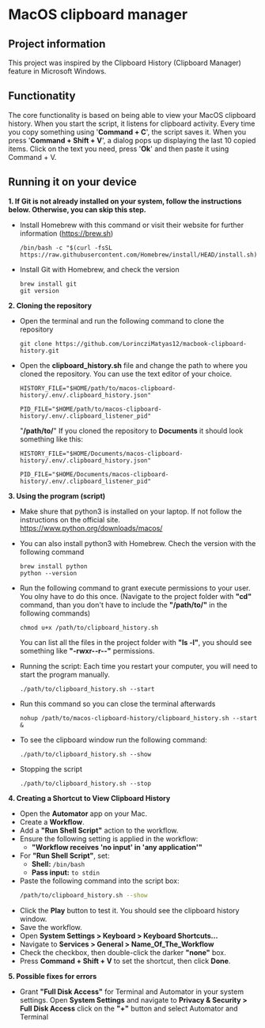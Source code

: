 <!-- @format -->

# MacOS clipboard manager

## Project information

This project was inspired by the Clipboard History (Clipboard Manager) feature in Microsoft Windows.

## Functionatity

The core functionality is based on being able to view your MacOS clipboard history.
When you start the script, it listens for clipboard activity. Every time you copy something using '**Command + C**', the script saves it. When you press '**Command + Shift + V**', a dialog pops up displaying the last 10 copied items. Click on the text you need, press '**Ok**' and then paste it using Command + V.

## Running it on your device

**1. If Git is not already installed on your system, follow the instructions below. Otherwise, you can skip this step.**

-   Install Homebrew with this command or visit their website for further information (https://brew.sh)
    ```
    /bin/bash -c "$(curl -fsSL https://raw.githubusercontent.com/Homebrew/install/HEAD/install.sh)"
    ```
-   Install Git with Homebrew, and check the version
    ```
    brew install git
    git version
    ```

**2. Cloning the repository**

-   Open the terminal and run the following command to clone the repository

    ```
    git clone https://github.com/LorincziMatyas12/macbook-clipboard-history.git
    ```

-   Open the **clipboard_history.sh** file and change the path to where you cloned the repository. You can use the text editor of your choice.

    ```
    HISTORY_FILE="$HOME/path/to/macos-clipboard-history/.env/.clipboard_history.json"

    PID_FILE="$HOME/path/to/macos-clipboard-history/.env/.clipboard_listener_pid"
    ```

    "**/path/to/**" If you cloned the repository to **Documents** it should look something like this:

    ```
    HISTORY_FILE="$HOME/Documents/macos-clipboard-history/.env/.clipboard_history.json"

    PID_FILE="$HOME/Documents/macos-clipboard-history/.env/.clipboard_listener_pid"
    ```

**3. Using the program (script)**

-   Make shure that python3 is installed on your laptop. If not follow the instructions on the official site. https://www.python.org/downloads/macos/
-   You can also install python3 with Homebrew. Chech the version with the following command
    ```
    brew install python
    python --version
    ```

-   Run the following command to grant execute permissions to your user. You olny have to do this once. (Navigate to the project folder with **"cd"** command, than you don't have to include the **"/path/to/"** in the following commands)
    ```
    chmod u+x /path/to/clipboard_history.sh
    ```
    You can list all the files in the project folder with **"ls -l"**, you should see something like **"-rwxr--r--"** permissions.
    
-   Running the script: Each time you restart your computer, you will need to start the program manually.
    ```
    ./path/to/clipboard_history.sh --start
    ```
-   Run this command so you can close the terminal afterwards
    ```
    nohup /path/to/macos-clipboard-history/clipboard_history.sh --start &
    ```
-   To see the clipboard window run the following command:
    ```
    ./path/to/clipboard_history.sh --show
    ```
-   Stopping the script
    ```
    ./path/to/clipboard_history.sh --stop
    ```

**4. Creating a Shortcut to View Clipboard History**

-   Open the **Automator** app on your Mac.
-   Create a **Workflow**.
-   Add a **"Run Shell Script"** action to the workflow.
-   Ensure the following setting is applied in the workflow:
    -   **"Workflow receives 'no input' in 'any application'"**
-   For **"Run Shell Script"**, set:
    -   **Shell:** `/bin/bash`
    -   **Pass input:** `to stdin`
-   Paste the following command into the script box:
    ```bash
    /path/to/clipboard_history.sh --show
    ```
-   Click the **Play** button to test it. You should see the clipboard history window.
-   Save the workflow.
-   Open **System Settings > Keyboard > Keyboard Shortcuts...**
-   Navigate to **Services > General > Name_Of_The_Workflow**
-   Check the checkbox, then double-click the darker **"none"** box.
-   Press **Command + Shift + V** to set the shortcut, then click **Done**.

**5. Possible fixes for errors**
-   Grant **"Full Disk Access"** for Terminal and Automator in your system settings. Open **System Settings** and navigate to **Privacy & Security > Full Disk Access** click on the **"+"** button and select Automator and Terminal
